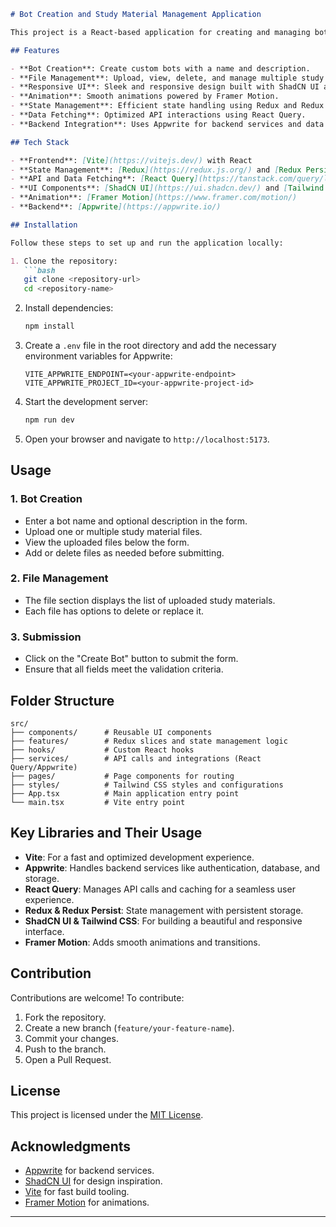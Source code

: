 ```markdown
# Bot Creation and Study Material Management Application

This project is a React-based application for creating and managing bots, with a feature to upload and manage study materials. It leverages modern frameworks and libraries for a seamless, scalable, and efficient user experience.

## Features

- **Bot Creation**: Create custom bots with a name and description.
- **File Management**: Upload, view, delete, and manage multiple study materials with size validation.
- **Responsive UI**: Sleek and responsive design built with ShadCN UI and Tailwind CSS.
- **Animation**: Smooth animations powered by Framer Motion.
- **State Management**: Efficient state handling using Redux and Redux Persist.
- **Data Fetching**: Optimized API interactions using React Query.
- **Backend Integration**: Uses Appwrite for backend services and data storage.

## Tech Stack

- **Frontend**: [Vite](https://vitejs.dev/) with React
- **State Management**: [Redux](https://redux.js.org/) and [Redux Persist](https://github.com/rt2zz/redux-persist)
- **API and Data Fetching**: [React Query](https://tanstack.com/query/latest)
- **UI Components**: [ShadCN UI](https://ui.shadcn.dev/) and [Tailwind CSS](https://tailwindcss.com/)
- **Animation**: [Framer Motion](https://www.framer.com/motion/)
- **Backend**: [Appwrite](https://appwrite.io/)

## Installation

Follow these steps to set up and run the application locally:

1. Clone the repository:
   ```bash
   git clone <repository-url>
   cd <repository-name>
   ```

2. Install dependencies:
   ```bash
   npm install
   ```

3. Create a `.env` file in the root directory and add the necessary environment variables for Appwrite:
   ```env
   VITE_APPWRITE_ENDPOINT=<your-appwrite-endpoint>
   VITE_APPWRITE_PROJECT_ID=<your-appwrite-project-id>
   ```

4. Start the development server:
   ```bash
   npm run dev
   ```

5. Open your browser and navigate to `http://localhost:5173`.

## Usage

### 1. Bot Creation
- Enter a bot name and optional description in the form.
- Upload one or multiple study material files.
- View the uploaded files below the form.
- Add or delete files as needed before submitting.

### 2. File Management
- The file section displays the list of uploaded study materials.
- Each file has options to delete or replace it.

### 3. Submission
- Click on the "Create Bot" button to submit the form.
- Ensure that all fields meet the validation criteria.

## Folder Structure

```plaintext
src/
├── components/      # Reusable UI components
├── features/        # Redux slices and state management logic
├── hooks/           # Custom React hooks
├── services/        # API calls and integrations (React Query/Appwrite)
├── pages/           # Page components for routing
├── styles/          # Tailwind CSS styles and configurations
├── App.tsx          # Main application entry point
└── main.tsx         # Vite entry point
```

## Key Libraries and Their Usage

- **Vite**: For a fast and optimized development experience.
- **Appwrite**: Handles backend services like authentication, database, and storage.
- **React Query**: Manages API calls and caching for a seamless user experience.
- **Redux & Redux Persist**: State management with persistent storage.
- **ShadCN UI & Tailwind CSS**: For building a beautiful and responsive interface.
- **Framer Motion**: Adds smooth animations and transitions.

## Contribution

Contributions are welcome! To contribute:

1. Fork the repository.
2. Create a new branch (`feature/your-feature-name`).
3. Commit your changes.
4. Push to the branch.
5. Open a Pull Request.

## License

This project is licensed under the [MIT License](LICENSE).

## Acknowledgments

- [Appwrite](https://appwrite.io/) for backend services.
- [ShadCN UI](https://ui.shadcn.dev/) for design inspiration.
- [Vite](https://vitejs.dev/) for fast build tooling.
- [Framer Motion](https://www.framer.com/motion/) for animations.

---